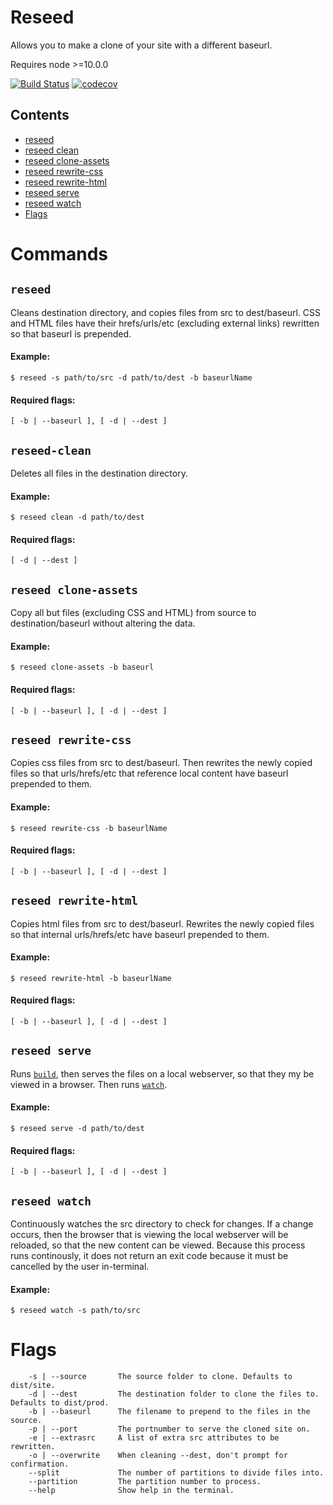 # Reseed
Allows you to make a clone of your site with a different baseurl.

Requires node >=10.0.0

[![Build Status](https://travis-ci.com/CloudCannon/reseed.svg?token=PCpTqbePqYxMDyjhMTKF&branch=master)](https://travis-ci.com/CloudCannon/reseed)
[![codecov](https://codecov.io/gh/CloudCannon/reseed/branch/master/graph/badge.svg?token=Q4yyn9DLZ6)](https://codecov.io/gh/CloudCannon/reseed)



## Contents

- [reseed](##reseed)
- [reseed clean](##clean)
- [reseed clone-assets](##reseed-clone-assets)
- [reseed rewrite-css](##reseed=rewrite-css)
- [reseed rewrite-html](##reseed-rewrite-html)
- [reseed serve](##reseed-serve)
- [reseed watch](##reseed-watch)
- [Flags](##Flags)


# Commands


## ```reseed```
Cleans destination directory, and copies files from src to dest/baseurl.
CSS and HTML files have their hrefs/urls/etc (excluding external links) rewritten so that baseurl is prepended.

#### Example:
```
$ reseed -s path/to/src -d path/to/dest -b baseurlName
```

#### Required flags:
`[ -b | --baseurl ], [ -d | --dest ]`



## ```reseed-clean```

Deletes all files in the destination directory.

#### Example:
```
$ reseed clean -d path/to/dest
```

#### Required flags:
`[ -d | --dest ]`


## ```reseed clone-assets```
Copy all but files (excluding CSS and HTML) from source to destination/baseurl without altering the data.

#### Example:
```
$ reseed clone-assets -b baseurl
```

#### Required flags:
`[ -b | --baseurl ], [ -d | --dest ]`


## ```reseed rewrite-css```
Copies css files from src to dest/baseurl.
Then rewrites the newly copied files so that urls/hrefs/etc that reference local
content have baseurl prepended to them.

#### Example:
```
$ reseed rewrite-css -b baseurlName
```

#### Required flags:
`[ -b | --baseurl ], [ -d | --dest ]`


## ```reseed rewrite-html```
Copies html files from src to dest/baseurl.
Rewrites the newly copied files so that internal urls/hrefs/etc have baseurl prepended to them.

#### Example:
```
$ reseed rewrite-html -b baseurlName
```

#### Required flags:
`[ -b | --baseurl ], [ -d | --dest ]`


## ```reseed serve```
Runs [```build```](##reseed-build), then serves the files on a local webserver, so that they my be viewed in a browser. Then runs [```watch```](##reseed-watch).

#### Example:
```
$ reseed serve -d path/to/dest
```

#### Required flags:
`[ -b | --baseurl ], [ -d | --dest ]`


## ```reseed watch```
Continuously watches the src directory to check for changes. If a change
occurs, then the browser that is viewing the local webserver will be reloaded, so
that the new content can be viewed. Because this process runs continously, it does
not return an exit code because it must be cancelled by the user in-terminal.

#### Example:
```
$ reseed watch -s path/to/src
```

# Flags
```
    -s | --source       The source folder to clone. Defaults to dist/site.
    -d | --dest         The destination folder to clone the files to. Defaults to dist/prod.
    -b | --baseurl      The filename to prepend to the files in the source.
    -p | --port         The portnumber to serve the cloned site on.
    -e | --extrasrc     A list of extra src attributes to be rewritten.
    -o | --overwrite    When cleaning --dest, don't prompt for confirmation.
    --split             The number of partitions to divide files into.
    --partition         The partition number to process.
	--help				Show help in the terminal.
```
